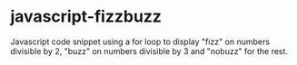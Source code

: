 # javascript-fizzbuzz
Javascript code snippet using a for loop to display "fizz" on numbers divisible by 2, "buzz" on numbers divisible by 3 and "nobuzz" for the rest.
